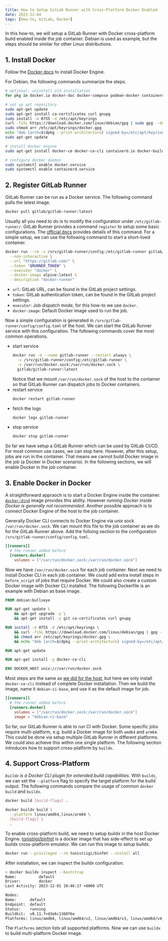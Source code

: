 ```yaml
---
title: How to Setup GitLab Runner with Cross-Platform Docker Enabled
date: 2023-12-04
tags: [How-to, GitLab, Docker]
---
```


In this how-to, we will setup a GitLab Runner with Docker cross-platform build enabled inside the job container. Debian is used as example, but the steps should be similar for other Linux distributions.

## 1. Install Docker

Follow the [Docker docs](https://docs.docker.com/engine/install/) to install Docker Engine.

For Debian, the following commands summarize the steps.

```sh
# optional: uninstall old installation
for pkg in docker.io docker-doc docker-compose podman-docker containerd runc; do sudo apt-get remove $pkg; done

# set up apt repository
sudo apt-get update
sudo apt-get install ca-certificates curl gnupg
sudo install -m 0755 -d /etc/apt/keyrings
curl -fsSL https://download.docker.com/linux/debian/gpg | sudo gpg --dearmor -o /etc/apt/keyrings/docker.gpg
sudo chmod a+r /etc/apt/keyrings/docker.gpg
echo "deb [arch=$(dpkg --print-architecture) signed-by=/etc/apt/keyrings/docker.gpg] https://download.docker.com/linux/debian $(. /etc/os-release && echo "$VERSION_CODENAME") stable" | sudo tee /etc/apt/sources.list.d/docker.list > /dev/null
sudo apt-get update

# install docker engine
sudo apt-get install docker-ce docker-ce-cli containerd.io docker-buildx-plugin docker-compose-plugin

# configure docker daemon
sudo systemctl enable docker.service
sudo systemctl enable containerd.service
```

## 2. Register GitLab Runner

GitLab Runner can be run as a Docker service. The following command pulls the latest image.

```sh
docker pull gitlab/gitlab-runner:latest
```

Usually all you need to do is to modify the configuration under `/etc/gitlab-runner/`. GitLab Runner provides a command `register` to setup some basic configurations. The [official docs](https://docs.gitlab.com/runner/register/?tab=Docker) provides details of this command. For a simple setup, we can use the following command to start a short-lived container.

```sh
docker run --rm -v /srv/gitlab-runner/config:/etc/gitlab-runner gitlab/gitlab-runner register \
  --non-interactive \
  --url "https://gitlab.com/" \
  --token "$RUNNER_TOKEN" \
  --executor "docker" \
  --docker-image alpine:latest \
  --description "docker-runner"
```

- `url`: GitLab URL, can be found in the GitLab project settings.
- `token`: GitLab authentication token, can be found in the GitLab project settings.
- `executor`: Job dispatch mode, for this how-to we use `docker`.
- `docker-image`: Default Docker image used to run the job.

Now a simple configuration is generated in `/srv/gitlab-runner/config/config.toml` of the host. We can start the GitLab Runner service with this configuration. The following commands cover the most common operations.

- start service
  ```sh
  docker run -d --name gitlab-runner --restart always \
    -v /srv/gitlab-runner/config:/etc/gitlab-runner \
    -v /var/run/docker.sock:/var/run/docker.sock \
    gitlab/gitlab-runner:latest
  ```
  Notice that we mount `/var/run/docker.sock` of the host to the container so that GitLab Runner can dispatch jobs to Docker containers.
- restart service
  ```sh
  docker restart gitlab-runner
  ```
- fetch the logs
  ```sh
  docker logs gitlab-runner
  ```
- stop service
  ```sh
  docker stop gitlab-runner
  ```

So far we have setup a GitLab Runner which can be used by GitLab CI/CD. For most common use cases, we can stop here. However, after this setup, jobs are run in the container. That means we cannot build Docker image in the job (a Docker in Docker scenario). In the following sections, we will enable Docker in the job container.

## 3. Enable Docker in Docker

A straightforward appraoch is to start a Docker Engine inside the container. [`docker:dind`](https://hub.docker.com/_/docker) image provides this ability. However _running Docker inside Docker is generally not recommended_. Another possible approach is to connect Docker Engine of the host to the job container.

Generally Docker CLI connects to Docker Engine via unix sock `/var/run/docker.sock`. We can mount this file to the job container as we do for the GitLab Runner above. Add the folloing section to the configuration `/srv/gitlab-runner/config/config.toml`.

```toml
[[runners]]
  # the runner added before
  [runners.docker]
    volumes = ["/var/run/docker.sock:/var/run/docker.sock"]
```

Now we have `/var/run/docker.sock` for each job container. Next we need to install Docker CLI in each job container. We could add extra install steps in `before_script` of jobs that require Docker. We could also create a custom Docker image with Docker CLI installed. The following Dockerfile is an example with Debian as base image.

```dockerfile
FROM debian:bullseye

RUN apt-get update \
    && apt-get upgrade -y \
    && apt-get install -y git ca-certificates curl gnupg

RUN install -m 0755 -d /etc/apt/keyrings \
    && curl -fsSL https://download.docker.com/linux/debian/gpg | gpg --dearmor -o /etc/apt/keyrings/docker.gpg \
    && chmod a+r /etc/apt/keyrings/docker.gpg \
    && echo "deb [arch=$(dpkg --print-architecture) signed-by=/etc/apt/keyrings/docker.gpg] https://download.docker.com/linux/debian $(. /etc/os-release && echo "$VERSION_CODENAME") stable" | tee /etc/apt/sources.list.d/docker.list > /dev/null

RUN apt-get update

RUN apt-get install -y docker-ce-cli

ENV DOCKER_HOST unix:///var/run/docker.sock
```

Most steps are the same as [we did for the host](#1-install-docker), but here we only install `docker-ce-cli` instead of complete Docker installation. Then we build the image, name it `debian-ci-base`, and use it as the default image for job.

```toml
[[runners]]
  # the runner added before
  [runners.docker]
    volumes = ["/var/run/docker.sock:/var/run/docker.sock"]
    image = "debian-ci-base"
```

So far, our GitLab Runner is able to run CI with Docker. Some specific jobs require multi-platform, e.g. build a Docker image for both `amd64` and `arm64`. This could be done via setup multiple GitLab Runner in different platforms. We could also achieve this within one single platform. The following section introduces how to support cross-platform by `buildx`.

## 4. Support Cross-Platform

_`buildx` is a Docker CLI plugin for extended build capabilities._ With `buildx`, we can set the `--platform` flag to specify the target platform for the build output. The following commands compare the usage of common `docker build` and `buildx`.

```sh
docker build [build-flags] .

docker buildx build \
  --platform linux/amd64,linux/arm64 \
  [build-flags] \
  .
```

To enable cross-platform build, we need to setup buildx in the host Docker Engine. [tonistiigi/binfmt](https://github.com/tonistiigi/binfmt) is a docker image that has side-effect to set up buildx cross-platform emulator. We can run this image to setup buildx.

```sh
docker run --privileged --rm tonistiigi/binfmt --install all
```

After installation, we can inspect the buildx configuration.

```sh
> docker buildx inspect --bootstrap
Name:          default
Driver:        docker
Last Activity: 2023-12-01 10:46:17 +0000 UTC

Nodes:
Name:      default
Endpoint:  default
Status:    running
Buildkit:  v0.11.7+d3e6c1360f6e
Platforms: linux/amd64, linux/amd64/v2, linux/amd64/v3, linux/amd64/v4, linux/386, linux/arm64, linux/riscv64, linux/ppc64, linux/ppc64le, linux/s390x, linux/mips64le, linux/mips64, linux/arm/v7, linux/arm/v6
```

The `Platforms` section lists all supported platforms. Now we can use `buildx` to build multi-platform Docker image.
